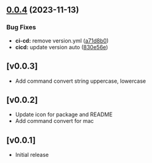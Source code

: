 ## [0.0.4](https://github.com/hoangneeee/dev-tools/compare/v0.0.3...v0.0.4) (2023-11-13)


### Bug Fixes

* **ci-cd:** remove version.yml ([a71d8b0](https://github.com/hoangneeee/dev-tools/commit/a71d8b0816ca4c15c62f0bb0636e73a9d8b9dbc9))
* **cicd:** update version auto ([830e56e](https://github.com/hoangneeee/dev-tools/commit/830e56ed8814940dd349515467bc1680a6aa483d))

## [v0.0.3]
- Add command convert string uppercase, lowercase

## [v0.0.2]
- Update icon for package and README
- Add command convert for mac

## [v0.0.1]
- Initial release
